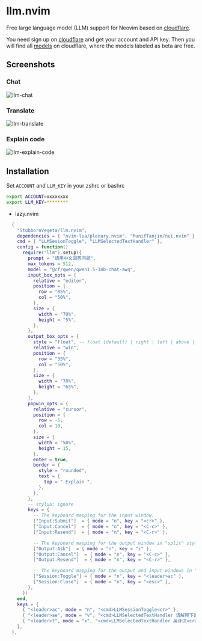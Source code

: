 # llm.nvim

Free large language model (LLM) support for Neovim based on [cloudflare](https://dash.cloudflare.com/).

You need sign up on [cloudflare](https://dash.cloudflare.com/) and get your account and API key. Then you will find all [models](https://developers.cloudflare.com/workers-ai/models/) on cloudflare, where the models labeled as beta are free.


## Screenshots
### Chat

![llm-chat](https://github.com/StubbornVegeta/screenshot/blob/master/llm/llm-chat-compress.png)

### Translate

![llm-translate](https://github.com/StubbornVegeta/screenshot/blob/master/llm/llm-translate-compress.png)

### Explain code

![llm-explain-code](https://github.com/StubbornVegeta/screenshot/blob/master/llm/llm-explain-code-compress.png)

## Installation

Set `ACCOUNT` and `LLM_KEY` in your zshrc or bashrc
```sh
export ACCOUNT=xxxxxxxx
export LLM_KEY=********
```

- lazy.nvim

```lua
  {
    "StubbornVegeta/llm.nvim",
    dependencies = { "nvim-lua/plenary.nvim", "MunifTanjim/nui.nvim" },
    cmd = { "LLMSesionToggle", "LLMSelectedTextHandler" },
    config = function()
      require("llm").setup({
        prompt = "请用中文回答问题",
        max_tokens = 512,
        model = "@cf/qwen/qwen1.5-14b-chat-awq",
        input_box_opts = {
          relative = "editor",
          position = {
            row = "85%",
            col = "50%",
          },
          size = {
            width = "70%",
            height = "5%",
          },
        },
        output_box_opts = {
          style = "float", -- float (default) | right | left | above | below
          relative = "win",
          position = {
            row = "35%",
            col = "50%",
          },
          size = {
            width = "70%",
            height = "65%",
          },
        },
        popwin_opts = {
          relative = "cursor",
          position = {
            row = -5,
            col = 10,
          },
          size = {
            width = "50%",
            height = 15,
          },
          enter = true,
          border = {
            style = "rounded",
            text = {
              top = " Explain ",
            },
          },
        },
        -- stylua: ignore
        keys = {
          -- The keyboard mapping for the input window.
          ["Input:Submit"]  = { mode = "n", key = "<cr>" },
          ["Input:Cancel"]  = { mode = "n", key = "<C-c>" },
          ["Input:Resend"]  = { mode = "n", key = "<C-r>" },

          -- The keyboard mapping for the output window in "split" style.
          ["Output:Ask"]  = { mode = "n", key = "i" },
          ["Output:Cancel"]  = { mode = "n", key = "<C-c>" },
          ["Output:Resend"]  = { mode = "n", key = "<C-r>" },

          -- The keyboard mapping for the output and input windows in "float" style.
          ["Session:Toggle"] = { mode = "n", key = "<leader>ac" },
          ["Session:Close"]  = { mode = "n", key = "<esc>" },
        },
      })
    end,
    keys = {
      { "<leader>ac", mode = "n", "<cmd>LLMSessionToggle<cr>" },
      { "<leader>ae", mode = "v", "<cmd>LLMSelectedTextHandler 请解释下面这段代码<cr>" },
      { "<leader>t", mode = "x", "<cmd>LLMSelectedTextHandler 英译汉<cr>" },
    },
  },
```
